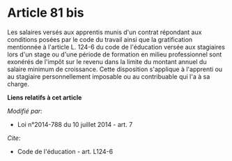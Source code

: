 # Article 81 bis

Les salaires versés aux apprentis munis d'un contrat répondant aux conditions posées par le code du travail ainsi que la
gratification mentionnée à l'article L. 124-6 du code de l'éducation versée aux stagiaires lors d'un stage ou d'une période
de formation en milieu professionnel sont exonérés de l'impôt sur le revenu dans la limite du montant annuel du salaire
minimum de croissance. Cette disposition s'applique à l'apprenti ou au stagiaire personnellement imposable ou au contribuable
qui l'a à sa charge.

**Liens relatifs à cet article**

_Modifié par_:

  - Loi n°2014-788 du 10 juillet 2014 - art. 7

_Cite_:

  - Code de l'éducation - art. L124-6
